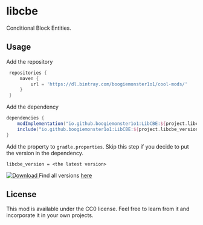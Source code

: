 # libcbe

Conditional Block Entities. 

## Usage
Add the repository
```gradle
 repositories {
     maven {
         url = 'https://dl.bintray.com/boogiemonster1o1/cool-mods/'
     }
 }
 ```

Add the dependency 
```gradle
dependencies {
    modImplementation("io.github.boogiemonster1o1:LibCBE:${project.libcbe_version}")
    include("io.github.boogiemonster1o1:LibCBE:${project.libcbe_version}") // Includes LibCBE as a Jar-in-Jar embedded dependency
}
```


Add the property to `gradle.properties`. Skip this step if you decide to put the version in the dependency. 
```properties
libcbe_version = <the latest version>
```
[ ![Download](https://api.bintray.com/packages/boogiemonster1o1/cool-mods/LibCBE/images/download.svg) ](https://bintray.com/boogiemonster1o1/cool-mods/LibCBE/_latestVersion)
Find all versions [here](https://bintray.com/beta/#/boogiemonster1o1/cool-mods/LibCBE?tab=overview)

## License
This mod is available under the CC0 license. Feel free to learn from it and incorporate it in your own projects.
